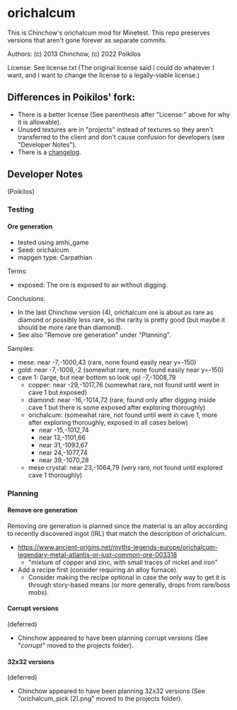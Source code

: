 # orichalcum
This is Chinchow's orichalcum mod for Minetest. This repo preserves versions that aren't gone forever as separate commits.

Authors: (c) 2013 Chinchow, (c) 2022 Poikilos

License: See license.txt (The original license said I could do whatever I want, and I want to change the license to a legally-viable license.)


## Differences in Poikilos' fork:
- There is a better license (See parenthesis after "License:" above for why it is allowable).
- Unused textures are in "projects" instead of textures so they aren't transferred to the client and don't cause confusion for developers (see "Developer Notes").
- There is a [changelog](changelog.md).


## Developer Notes
(Poikilos)

### Testing

#### Ore generation
- tested using amhi_game
- Seed: orichalcum
- mapgen type: Carpathian

Terms:
- exposed: The ore is exposed to air without digging.

Conclusions:
- In the last Chinchow version (4), orichalcum ore is about as rare as diamond or possibly less rare, so the rarity is pretty good (but maybe it should be more rare than diamond).
- See also "Remove ore generation" under "Planning".

Samples:
- mese: near -7,-1000,43 (rare, none found easily near y=-150)
- gold: near -7,-1008,-2 (somewhat rare, none found easily near y=-150)
- cave 1: (large, but near bottom so look up) -7,-1008,79
  - copper: near -29,-1017,76 (somewhat rare, not found until went in cave 1 but exposed)
  - diamond: near -16,-1014,72 (rare, found only after digging inside cave 1 but there is some exposed after exploring thoroughly)
  - orichalcum: (somewhat rare, not found until went in cave 1, more after exploring thoroughly, exposed in all cases below)
    - near -15,-1012,74
    - near 13,-1101,66
    - near 31,-1093,67
    - near 24,-1077,74
    - near 39,-1070,28
  - mese crystal: near 23,-1064,79 (very rare, not found until explored cave 1 thoroughly)

### Planning

#### Remove ore generation
Removing ore generation is planned since the material is an alloy according to recently discovered ingot (IRL) that match the description of orichalcum.
- <https://www.ancient-origins.net/myths-legends-europe/orichalcum-legendary-metal-atlantis-or-just-common-ore-003318>
  - "mixture of copper and zinc, with small traces of nickel and iron"
- Add a recipe first (consider requiring an alloy furnace).
  - Consider making the recipe optional in case the only way to get it is through story-based means (or more generally, drops from rare/boss mobs).

#### Corrupt versions
(deferred)
- Chinchow appeared to have been planning corrupt versions (See "*corrupt*" moved to the projects folder).

#### 32x32 versions
(deferred)
- Chinchow appeared to have been planning 32x32 versions (See "orichalcum_pick (2).png" moved to the projects folder).
